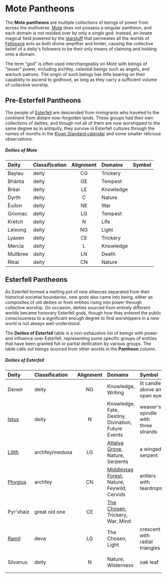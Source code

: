 # Mote Pantheons

The **Mote pantheons** are multiple collections of beings of power from across the multiverse. [Mote](../mote/mote.md) does not possess a singular pantheon, and each domain is not resided over by only a single god. Instead, an innate magical field powered by the [starstuff](../artifacts/starstuff.md) that permeates all the worlds of [Fellspace](../astronomy/fellspace.md) acts as both divine amplifier and limiter, causing the collective belief of a deity's followers to be their only means of claiming and holding onto a domain.

The term "god" is often used interchangeably on Mote with beings of "lesser" power, including archfey, celestial beings such as angels, and warlock patrons. The origin of such beings has little bearing on their capability to ascend to godhood, as long as they carry a sufficient volume of collective worship.

## Pre-Esterfell Pantheons

The people of [Esterfell](../mote/esterfell/esterfell.md) are descended from immigrants who traveled to the continent from distant now-forgotten lands. These groups had their own collections of deities, and though not all of them are now worshipped to the same degree as in antiquity, they survive in Esterfell cultures through the names of months in the [Kivan Standard calendar](../lore/timekeeping.md#kivan-standard) and some smaller relicious observations.

##### Deities of Mote
|  Deity | Classification | Alignment | Domains | Symbol |
|:-------|:---------------|:---------:|:--------|:-------|
| Baylau | deity | CG | Trickery |  |
| Bhánta | deity | GE | Tempest |  |
| Bréai | deity | LE | Knowledge |  |
| Dyrth | deity | C | Nature |  |
| Ëuilon | deity | NE | War |  |
| Grivmac | deity | LG | Tempest |  |
| Kretch | deity | N | Life |  |
| Leixong | deity | NG | Light |  |
| Lyaxen | deity | CE | Trickery |  |
| Mercia | deity | L | Knowledge |  |
| Mullbree | deity | LN | Death |  |
| Rikai  | deity | CN | Nature |  |

## Esterfell Pantheons

As Esterfell formed a melting pot of new alliances separated from their historical societial boundaries, new gods also came into being, either as composites of old deities or from entities rising into power through collective worship. On occasion, deities sourced from entirely different worlds became honorary Esterfell gods, though how they entered the public consciousness to a significant enough degree to find worshippers in a new world is not always well-understood.

The **Deities of Esterfell** table is a non-exhaustive list of beings with power and influence over Esterfell, representing some specific groups of entities that have been granted full or partial deification by various groups. The table calls out beings sourced from other worlds in the **Pantheon** column.

##### Deities of Esterfell
|  Deity | Classification | Alignment | Domains | Symbol | Pantheon |
|:-------|:---------------|:---------:|:--------|:-------|:---------|
| Deneir | deity | NG | Knowledge, Writing | lit candle above an open eye | The Forgotten Realms |
| [Istus](istus.md) | deity | N | Knowledge, Fate, Destiny, Divination, Future Events | weaver's spindle with three strands | Greyhawk |
| [Lilith](lilith.md) | archfey/medusa | LG | [Attalya Grove](../mote/esterfell/lenya/attalya-grove.md), Nature, Serpents | a winged serpent | Esterfell |
| [Phygius](phygius.md) | archfey | CN | [Middlestag Forest](../mote/esterfell/lenya/middlestag-forest.md), Nature, Feywild, Cervids | antlers with teardrops | Esterfell |
| Pyr'xhalz | great old one | CE | [The Chosen](../organizations/the-chosen/the-chosen.md), Trickery, War, Mind |  | Esterfell |
| [Ramil](ramil.md) | deva | LG | The Chosen, Light | crescent with radial triangles | Esterfell |
| Silvanus | deity | N | Nature, Wilderness | oak leaf | The Forgotten Realms |
